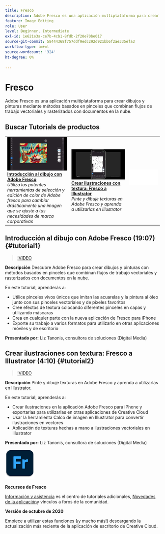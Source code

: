 ```yaml
---
title: Fresco
description: Adobe Fresco es una aplicación multiplataforma para crear dibujos y pinturas mediante métodos basados en pinceles que combinan flujos de trabajo vectoriales y rasterizados con documentos en la nube
feature: Image Editing
role: User
level: Beginner, Intermediate
exl-id: 1e621e3a-ce7b-4cb1-8fdb-2f20e70be017
source-git-commit: 58444368f757ddf9edc292d921bb6f2ae335efa3
workflow-type: tm+mt
source-wordcount: '324'
ht-degree: 0%

---
```


# Fresco

Adobe Fresco es una aplicación multiplataforma para crear dibujos y pinturas mediante métodos basados en pinceles que combinan flujos de trabajo vectoriales y rasterizados con documentos en la nube.

## Buscar Tutorials de productos

<table style="table-layout:fixed">
<tr>
 <td>
   <a href="fresco.md#tutorial1">
      <img alt="Introducción al dibujo con Adobe Fresco" src="../assets/fresco_drawingPaintingIntro_tanonis_thumbnail.jpg" />
   </a>
    <div>
   <a href="fresco.md#tutorial1"><strong>Introducción al dibujo con Adobe Fresco</strong></a>
    </div>
    <em>Utiliza las potentes herramientas de selección y edición de color de Adobe fresco para cambiar drásticamente una imagen que se ajuste a tus necesidades de marca corporativas</em>
    <br>
  </td>
  <td>
   <a href="fresco.md#tutorial2">
      <img alt="Crear ilustraciones con textura: Fresco a Illustrator" src="../assets/fresco_textureToVector_tanonis_thumbnail.jpg" />
   </a>
    <div>
   <a href="fresco.md#tutorial2"><strong>Crear ilustraciones con textura: Fresco a Illustrator</strong></a>
    </div>
    <em>Pinte y dibuje texturas en Adobe Fresco y aprenda a utilizarlas en Illustrator</em>
    <br>
  </td>
  <td>
    <img alt="Separador" src="../assets/Whitespacer.png" />
    <div>
    <br>
  </td>
</tr>
</table>

## Introducción al dibujo con Adobe Fresco (19:07) {#tutorial1}

>[!VIDEO](https://video.tv.adobe.com/v/326946?hidetitle=true)

**Descripción**
Descubre Adobe Fresco para crear dibujos y pinturas con métodos basados en pinceles que combinan flujos de trabajo vectoriales y rasterizados con documentos en la nube.

En este tutorial, aprenderás a:
* Utilice pinceles vivos únicos que imitan las acuarelas y la pintura al óleo junto con sus pinceles vectoriales y de píxeles favoritos
* Cree efectos de textura colocando diferentes pinceles en capas y utilizando máscaras
* Crea en cualquier parte con la nueva aplicación de Fresco para iPhone
* Exporte su trabajo a varios formatos para utilizarlo en otras aplicaciones móviles y de escritorio

**Presentado por:**
Liz Tanonis, consultora de soluciones (Digital Media)

## Crear ilustraciones con textura: Fresco a Illustrator (4:10) {#tutorial2}

>[!VIDEO](https://video.tv.adobe.com/v/326947?hidetitle=true)

**Descripción**
Pinte y dibuje texturas en Adobe Fresco y aprenda a utilizarlas en Illustrator.

En este tutorial, aprenderás a:
* Crear ilustraciones en la aplicación Adobe Fresco para iPhone y exportarlas para utilizarlas en otras aplicaciones de Creative Cloud
* Usar la herramienta Calco de imagen en Illustrator para convertir ilustraciones en vectores
* Aplicación de texturas hechas a mano a ilustraciones vectoriales en Illustrator

**Presentado por:**
Liz Tanonis, consultora de soluciones (Digital Media)

![Logotipo de Fresco](../assets/fr_appicon_96.png)

**Recursos de Fresco**

[Información y asistencia](https://helpx.adobe.com/support/adobe-fresco.html) es el centro de tutoriales adicionales, [Novedades de la aplicación](https://helpx.adobe.com/fresco/using/whats-new.html)y vínculos a foros de la comunidad.

**Versión de octubre de 2020**

Empiece a utilizar estas funciones (¡y mucho más!) descargando la actualización más reciente de la aplicación de escritorio de Creative Cloud.
